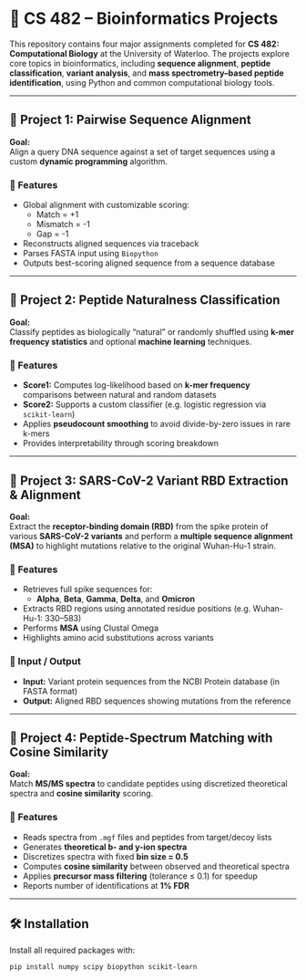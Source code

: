 # 🧬 CS 482 – Bioinformatics Projects

This repository contains four major assignments completed for **CS 482: Computational Biology** at the University of Waterloo. The projects explore core topics in bioinformatics, including **sequence alignment**, **peptide classification**, **variant analysis**, and **mass spectrometry–based peptide identification**, using Python and common computational biology tools.

---

## 📁 Project 1: Pairwise Sequence Alignment

**Goal:**  
Align a query DNA sequence against a set of target sequences using a custom **dynamic programming** algorithm.

### 🔧 Features
- Global alignment with customizable scoring:
  - Match = +1  
  - Mismatch = -1  
  - Gap = -1
- Reconstructs aligned sequences via traceback
- Parses FASTA input using `Biopython`
- Outputs best-scoring aligned sequence from a sequence database

---

## 📁 Project 2: Peptide Naturalness Classification

**Goal:**  
Classify peptides as biologically “natural” or randomly shuffled using **k-mer frequency statistics** and optional **machine learning** techniques.

### 🔧 Features
- **Score1:** Computes log-likelihood based on **k-mer frequency** comparisons between natural and random datasets
- **Score2:** Supports a custom classifier (e.g. logistic regression via `scikit-learn`)
- Applies **pseudocount smoothing** to avoid divide-by-zero issues in rare k-mers
- Provides interpretability through scoring breakdown

---

## 📁 Project 3: SARS-CoV-2 Variant RBD Extraction & Alignment

**Goal:**  
Extract the **receptor-binding domain (RBD)** from the spike protein of various **SARS-CoV-2 variants** and perform a **multiple sequence alignment (MSA)** to highlight mutations relative to the original Wuhan-Hu-1 strain.

### 🔧 Features
- Retrieves full spike sequences for:
  - **Alpha**, **Beta**, **Gamma**, **Delta**, and **Omicron**
- Extracts RBD regions using annotated residue positions (e.g. Wuhan-Hu-1: 330–583)
- Performs **MSA** using Clustal Omega
- Highlights amino acid substitutions across variants

### 📄 Input / Output
- **Input:** Variant protein sequences from the NCBI Protein database (in FASTA format)
- **Output:** Aligned RBD sequences showing mutations from the reference

---

## 📁 Project 4: Peptide-Spectrum Matching with Cosine Similarity

**Goal:**  
Match **MS/MS spectra** to candidate peptides using discretized theoretical spectra and **cosine similarity** scoring.

### 🔧 Features
- Reads spectra from `.mgf` files and peptides from target/decoy lists
- Generates **theoretical b- and y-ion spectra**
- Discretizes spectra with fixed **bin size = 0.5**
- Computes **cosine similarity** between observed and theoretical spectra
- Applies **precursor mass filtering** (tolerance ≤ 0.1) for speedup
- Reports number of identifications at **1% FDR**

---

## 🛠 Installation

Install all required packages with:
```bash
pip install numpy scipy biopython scikit-learn
